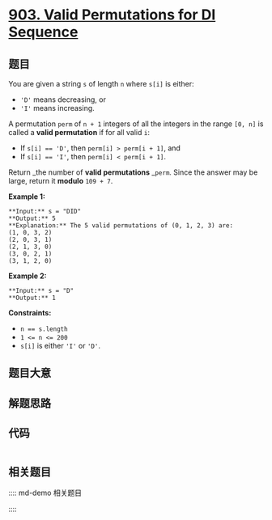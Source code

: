 # [903. Valid Permutations for DI Sequence](https://leetcode.com/problems/valid-permutations-for-di-sequence)

## 题目

You are given a string `s` of length `n` where `s[i]` is either:

  * `'D'` means decreasing, or
  * `'I'` means increasing.

A permutation `perm` of `n + 1` integers of all the integers in the range `[0,
n]` is called a **valid permutation** if for all valid `i`:

  * If `s[i] == 'D'`, then `perm[i] > perm[i + 1]`, and
  * If `s[i] == 'I'`, then `perm[i] < perm[i + 1]`.

Return _the number of **valid permutations** _`perm`. Since the answer may be
large, return it **modulo** `109 + 7`.



**Example 1:**

    
    
    **Input:** s = "DID"
    **Output:** 5
    **Explanation:** The 5 valid permutations of (0, 1, 2, 3) are:
    (1, 0, 3, 2)
    (2, 0, 3, 1)
    (2, 1, 3, 0)
    (3, 0, 2, 1)
    (3, 1, 2, 0)
    

**Example 2:**

    
    
    **Input:** s = "D"
    **Output:** 1
    



**Constraints:**

  * `n == s.length`
  * `1 <= n <= 200`
  * `s[i]` is either `'I'` or `'D'`.


## 题目大意

## 解题思路

## 代码

```javascript

```

## 相关题目

:::: md-demo 相关题目

::::
